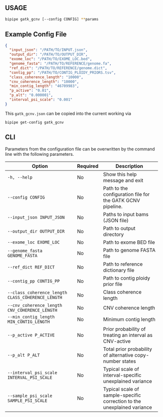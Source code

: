 ## USAGE

```bash
bipipe gatk_gcnv [--config CONFIG] **params

```

## Example Config File

```json title="gatk_gcnv.json"
{
  "input_json": "/PATH/TO/INPUT.json",
  "output_dir": "/PATH/TO/OUTPUT_DIR",
  "exome_loc": "/PATH/TO/EXOME_LOC.bed",
  "genome_fasta": "/PATH/TO/REFERENCE/genome.fa",
  "ref_dict": "/PATH/TO/REFERENCE/genome.dict",
  "contig_pp": "/PATH/TO/CONTIG_PLOIDY_PRIORS.tsv",
  "class_coherence_length": "10000",
  "cnv_coherence_length": "10000",
  "min_contig_length": "46709983",
  "p_active": "0.01",
  "p_alt": "0.000001",
  "interval_psi_scale": "0.001"
}
```
This `gatk_gcnv.json`  can be copied into the current working via

```shell
bipipe get-config gatk_gcnv
```


## CLI

Parameters from the configuration file can be overwritten by the command line with the following parameters.

| Option                                    | Required | Description                                                           |
|-------------------------------------------|----------|-----------------------------------------------------------------------|
| `-h, --help`                              | No       | Show this help message and exit                                      |
| `--config CONFIG`                         | No       | Path to the configuration file for the GATK GCNV pipeline.           |
| `--input_json INPUT_JSON`                 | No       | Paths to input bams (JSON file)                                      |
| `--output_dir OUTPUT_DIR`                 | No       | Path to output directory                                              |
| `--exome_loc EXOME_LOC`                   | No       | Path to exome BED file                                                |
| `--genome_fasta GENOME_FASTA`             | No       | Path to genome FASTA file                                             |
| `--ref_dict REF_DICT`                     | No       | Path to reference dictionary file                                     |
| `--contig_pp CONTIG_PP`                   | No       | Path to contig ploidy prior file                                      |
| `--class_coherence_length CLASS_COHERENCE_LENGTH` | No | Class coherence length                                           |
| `--cnv_coherence_length CNV_COHERENCE_LENGTH` | No | CNV coherence length                                                 |
| `--min_contig_length MIN_CONTIG_LENGTH`   | No       | Minimum contig length                                                 |
| `--p_active P_ACTIVE`                     | No       | Prior probability of treating an interval as CNV-active              |
| `--p_alt P_ALT`                           | No       | Total prior probability of alternative copy-number states            |
| `--interval_psi_scale INTERVAL_PSI_SCALE` | No       | Typical scale of interval-specific unexplained variance              |
| `--sample_psi_scale SAMPLE_PSI_SCALE`     | No       | Typical scale of sample-specific correction to the unexplained variance |